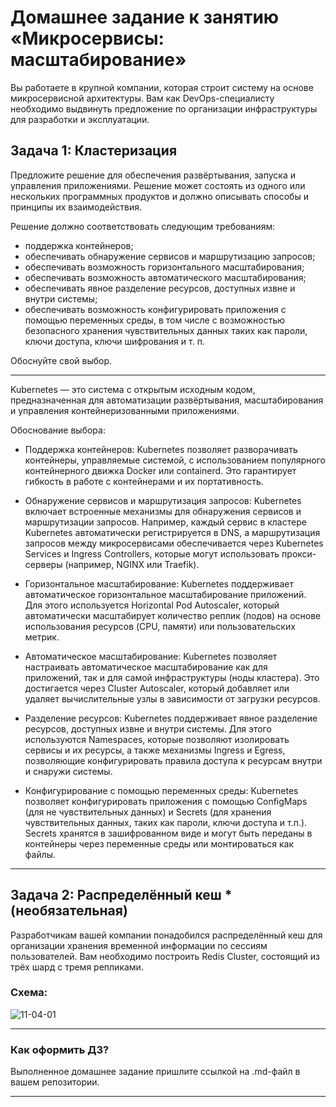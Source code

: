 
# Домашнее задание к занятию «Микросервисы: масштабирование»

Вы работаете в крупной компании, которая строит систему на основе микросервисной архитектуры.
Вам как DevOps-специалисту необходимо выдвинуть предложение по организации инфраструктуры для разработки и эксплуатации.

## Задача 1: Кластеризация

Предложите решение для обеспечения развёртывания, запуска и управления приложениями.
Решение может состоять из одного или нескольких программных продуктов и должно описывать способы и принципы их взаимодействия.

Решение должно соответствовать следующим требованиям:
- поддержка контейнеров;
- обеспечивать обнаружение сервисов и маршрутизацию запросов;
- обеспечивать возможность горизонтального масштабирования;
- обеспечивать возможность автоматического масштабирования;
- обеспечивать явное разделение ресурсов, доступных извне и внутри системы;
- обеспечивать возможность конфигурировать приложения с помощью переменных среды, в том числе с возможностью безопасного хранения чувствительных данных таких как пароли, ключи доступа, ключи шифрования и т. п.

Обоснуйте свой выбор. 

---

Kubernetes — это система с открытым исходным кодом, предназначенная для автоматизации развёртывания, масштабирования и управления контейнеризованными приложениями.

Обоснование выбора:
- Поддержка контейнеров: Kubernetes позволяет разворачивать контейнеры, управляемые системой, с использованием популярного контейнерного движка Docker или containerd. Это гарантирует гибкость в работе с контейнерами и их портативность.

- Обнаружение сервисов и маршрутизация запросов: Kubernetes включает встроенные механизмы для обнаружения сервисов и маршрутизации запросов. Например, каждый сервис в кластере Kubernetes автоматически регистрируется в DNS, а маршрутизация запросов между микросервисами обеспечивается через Kubernetes Services и Ingress Controllers, которые могут использовать прокси-серверы (например, NGINX или Traefik).

- Горизонтальное масштабирование: Kubernetes поддерживает автоматическое горизонтальное масштабирование приложений. Для этого используется Horizontal Pod Autoscaler, который автоматически масштабирует количество реплик (подов) на основе использования ресурсов (CPU, памяти) или пользовательских метрик.

- Автоматическое масштабирование: Kubernetes позволяет настраивать автоматическое масштабирование как для приложений, так и для самой инфраструктуры (ноды кластера). Это достигается через Cluster Autoscaler, который добавляет или удаляет вычислительные узлы в зависимости от загрузки ресурсов.

- Разделение ресурсов: Kubernetes поддерживает явное разделение ресурсов, доступных извне и внутри системы. Для этого используются Namespaces, которые позволяют изолировать сервисы и их ресурсы, а также механизмы Ingress и Egress, позволяющие конфигурировать правила доступа к ресурсам внутри и снаружи системы.

- Конфигурирование с помощью переменных среды: Kubernetes позволяет конфигурировать приложения с помощью ConfigMaps (для не чувствительных данных) и Secrets (для хранения чувствительных данных, таких как пароли, ключи доступа и т.п.). Secrets хранятся в зашифрованном виде и могут быть переданы в контейнеры через переменные среды или монтироваться как файлы.

---
## Задача 2: Распределённый кеш * (необязательная)

Разработчикам вашей компании понадобился распределённый кеш для организации хранения временной информации по сессиям пользователей.
Вам необходимо построить Redis Cluster, состоящий из трёх шард с тремя репликами.

### Схема:

![11-04-01](https://user-images.githubusercontent.com/1122523/114282923-9b16f900-9a4f-11eb-80aa-61ed09725760.png)

---

### Как оформить ДЗ?

Выполненное домашнее задание пришлите ссылкой на .md-файл в вашем репозитории.

---
